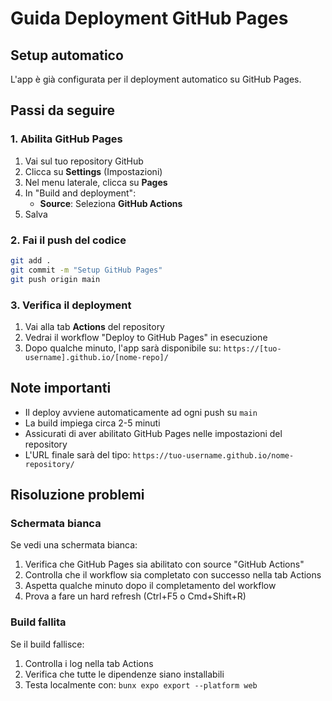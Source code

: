 # Guida Deployment GitHub Pages

## Setup automatico

L'app è già configurata per il deployment automatico su GitHub Pages.

## Passi da seguire

### 1. Abilita GitHub Pages

1. Vai sul tuo repository GitHub
2. Clicca su **Settings** (Impostazioni)
3. Nel menu laterale, clicca su **Pages**
4. In "Build and deployment":
   - **Source**: Seleziona **GitHub Actions**
5. Salva

### 2. Fai il push del codice

```bash
git add .
git commit -m "Setup GitHub Pages"
git push origin main
```

### 3. Verifica il deployment

1. Vai alla tab **Actions** del repository
2. Vedrai il workflow "Deploy to GitHub Pages" in esecuzione
3. Dopo qualche minuto, l'app sarà disponibile su:
   `https://[tuo-username].github.io/[nome-repo]/`

## Note importanti

- Il deploy avviene automaticamente ad ogni push su `main`
- La build impiega circa 2-5 minuti
- Assicurati di aver abilitato GitHub Pages nelle impostazioni del repository
- L'URL finale sarà del tipo: `https://tuo-username.github.io/nome-repository/`

## Risoluzione problemi

### Schermata bianca

Se vedi una schermata bianca:

1. Verifica che GitHub Pages sia abilitato con source "GitHub Actions"
2. Controlla che il workflow sia completato con successo nella tab Actions
3. Aspetta qualche minuto dopo il completamento del workflow
4. Prova a fare un hard refresh (Ctrl+F5 o Cmd+Shift+R)

### Build fallita

Se il build fallisce:

1. Controlla i log nella tab Actions
2. Verifica che tutte le dipendenze siano installabili
3. Testa localmente con: `bunx expo export --platform web`
